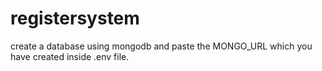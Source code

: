 ﻿# registersystem
 create a database using mongodb and paste the MONGO_URL which you have created inside .env file.
